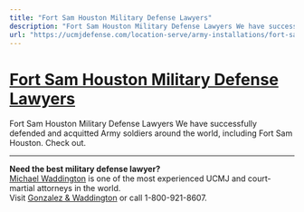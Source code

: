 ```yaml
---
title: "Fort Sam Houston Military Defense Lawyers"
description: "Fort Sam Houston Military Defense Lawyers We have successfully defended and acquitted Army soldiers around the world, including Fort Sam Houston. Check out."
url: "https://ucmjdefense.com/location-serve/army-installations/fort-sam-houston-military-defense-lawyers.html"
---
```


# [Fort Sam Houston Military Defense Lawyers](https://ucmjdefense.com/location-serve/army-installations/fort-sam-houston-military-defense-lawyers.html)

Fort Sam Houston Military Defense Lawyers We have successfully defended and acquitted Army soldiers around the world, including Fort Sam Houston. Check out.

---

**Need the best military defense lawyer?**  
[Michael Waddington](https://ucmjdefense.com/attorneys/michael-stewart-waddington-partner.html) is one of the most experienced UCMJ and court-martial attorneys in the world.  
Visit [Gonzalez & Waddington](https://ucmjdefense.com) or call 1-800-921-8607.

